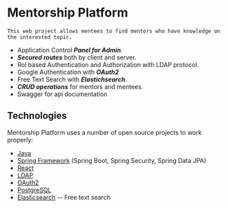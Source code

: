 # Mentorship Platform

	This web project allows mentees to find mentors who have knowledge on the interested topic.

  - Application Control ***Panel for Admin***.
  - ***Secured routes*** both by client and server.
  - Rol based Authentication and Authorization with LDAP protocol.
  - Google Authentication with ***OAuth2***
  - Free Text Search with ***Elastichsearch***.
  - ***CRUD operations*** for mentors and mentees.
  - Swagger for api documentation

## Technologies
Mentorship Platform uses a number of open source projects to work properly:

- [Java](https://www.java.com)
- [Spring Framework](https://spring.io/) (Spring Boot, Spring Security, Spring Data JPA)
- [React](https://reactjs.org/)
- [LDAP](https://ldap.com/)
- [OAuth2](https://oauth.net/2/)
- [PostgreSQL](https://www.postgresql.org/)
- [Elasticsearch](https://www.elastic.co/) -- Free text search

